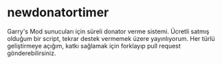 # newdonatortimer
 Garry's Mod sunucuları için süreli donator verme sistemi. Ücretli satmış olduğum bir script, tekrar destek vermemek üzere yayınlıyorum.
Her türlü geliştirmeye açığım, katkı sağlamak için forklayıp pull request gönderebilirsiniz.
